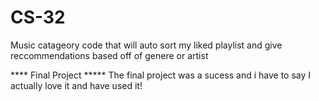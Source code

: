 # CS-32
 Music catageory code that will auto sort my liked playlist and give reccommendations based off of genere or artist

**** Final Project *****
The final project was a sucess and i have to say I actually love it and have used it!


